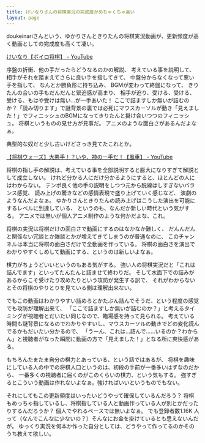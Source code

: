 ```yaml
---
title: けいなりさんの将棋実況の完成度がめちゃくちゃ高い
layout: page
---
```

doukeinariさんという、ゆかりさんときりたんの将棋実況動画が、更新頻度が高く動画としての完成度も高くて凄い。

[けいなり【ボイロ将棋】 - YouTube](https://www.youtube.com/@doukeinari/featured)

序盤の折衝、他の手だったらどうなるのかの解説、
考えている事を説明して、相手がそれを踏まえてさらに良い手を指してきて、
中盤分からなくなって悪い手を指して、
なんとか勝負形に持ち込み、
BGMが変わって終盤になって、
きりたんの合いの手もだんだんと緊迫感が高まり、
相手が迫り、受ける、受ける、受ける、もはや受けは無い…が一手あいた！
ここで詰ますしか無いが詰むのか？「読み切ります」で謎背景の裏では必死にマウスカーソルが動き「見えました！」でフィニッシュのBGMになってきりたんと掛け合いつつのフィニッシュ。
将棋というものの見せ方が見事だ。
アニメのような面白さがあるんだよなぁ。

典型的な奴だと少し古いけどさっき見てたこれとか。

[【将棋ウォーズ】大悪手！？いや、神の一手だ！【風車】 - YouTube](https://www.youtube.com/watch?v=1CbRaKrH-m8)

将棋の指し手の解説は、考えている事を全部説明すると膨大になりすぎて解説として成立しない。
けれど分かる人にだけ分かるようにすると、ほとんどの人にはわからない。
テンポ良く他の手の説明をしつつ元から脱線はしすぎないバランス感覚、
読み上げの驚きなどの感情表現で盛り上げていく感じなど、
演劇のようなんだよなぁ。
ゆかりさんときりたんの読み上げはこうした演出を可能にするレベルに到達している、
というのも、なんだか新しい時代という気がする。
アニメでは無いが個人アニメ制作のような何かだよな、これ。

将棋の実況は将棋だけの面白さで動画にするのはなかなか難しく、
だんんだんと関係ない冗談とか雑談とかが増えてきてしまうのが普通なのに、
このチャンネルは本当に将棋の面白さだけで全動画を作っている。
将棋の面白さを演出でわかりやすくしめして動画にする、というのは新しいよなぁ。

棋力がちょうどいいというのもある気がする。
強い人の将棋実況だと「これは詰んでます」といってたんたんと詰ませて終わりだ。
そして水面下での詰みがあるからこそ受けたり攻めたりという攻防が発生する訳で、
それがわからないとその将棋のやりとりを見ている側は理解出来ない。

でもこの動画はわかりやすい詰めろとかたぶん詰んでそうだ、という程度の感覚でも攻防が理解出来て、
「ここで詰ますしか無いが詰むのか？」と考えるタイミングが視聴者とだいたい同じなので、臨場感を持って見られる。
考えている時間も謎背景になるのでわかりやすいし、マウスカーソルの動きでどの変化読んでるかもだいたい分かるので、
「うーん、これは…詰んで……いるのか？わからん」と視聴者がなった瞬間に動画の方で「見えました！」となる所に爽快感がある。

もちろんたまたま自分の棋力とあっている、という話ではあるが、
将棋を趣味にしている人の中での将棋人口というのは、初段の手前が一番多いはずなのだから、
一番多くの視聴者に届くのがこのくらいの棋力、という気もする。
強すぎるとこういう動画は作れないよなぁ。強ければいいというものでもない。

それにしてもこの更新頻度はいったいどうやって確保しているんだろう？
将棋もめっちゃ指しているし、将棋指している人と動画作っている人が別とかだったりするんだろうか？
個人でやれるペースでは無いよなぁ。
でも登録者数1.16K 人って（なんでこんなに少ないの？）そんなにお金を掛けているとも思えないんだが。
ゆっくり実況を何本か作った自分としては、どうやって作ってるのかそのうち教えて欲しい。